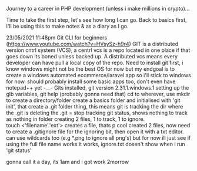 Journey to a career in PHP development (unless i make millions in crypto)...

Time to take the first step, let's see how long I can go. Back to basics first, I'll be using this to make notes & as a diary as I go.

23/05/2021 11:48pm
Git CLI for beginners (https://www.youtube.com/watch?v=HVsySz-h9r4)
GIT is a distributed version cntrl system (VCS), a centrl vcs is a repo located in one place if that goes down its boned unless backed up.
A distributed vcs means every developer can have pull a local copy of the repo.
Need to install git first, i know windows might not be the best OS for now but my endgoal is to create a windows automated ecommerce/laravel app so i'll stick to windows for now.
should probably install some basic apps too, don't even have notepad++ yet -__-
Gits installed, git version 2.31.1.windows.1
setting up the glb variables, 
git <verb> help (probably gonna need that)
cd to wherever, use mkdir <folder name> to create a directory/folder
create a basics folder and initialised with 'git init', that create a .git folder thing, this means git is tracking the dir where the .git is
deleting the .git = stop tracking
git status, shows nothing to track as nothing in folder
creating 2 files, 1 to track, 1 to ignore. 	
touch <'filename'.'ext'> creates a file, thats p cool
created 2 files, now need to create a .gitignore file for the ignoring bit, then open it with a txt editor. can use wildcards too (e.g *.png to ignore all png's) but for now ill just see if using the full file name works
it works, ignore.txt dosen't show when i run 'git status'
	
gonna call it a day, its 1am and i got work 2morrow	
  

